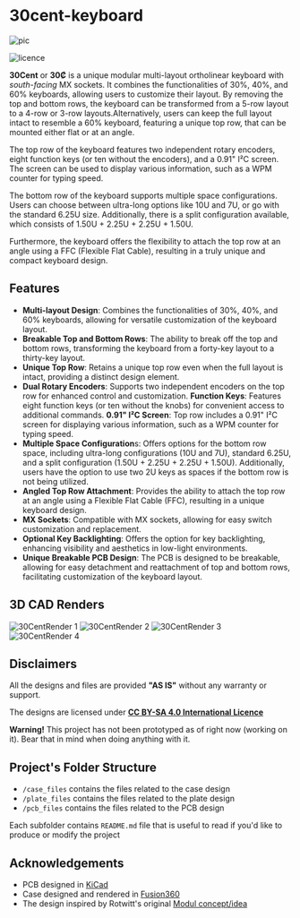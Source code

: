 # 30cent-keyboard

![pic](https://i.imgur.com/jdOerrL.jpg)

![licence](https://i.creativecommons.org/l/by-sa/4.0/88x31.png)

**30Cent** or **30₡** is a unique modular multi-layout ortholinear keyboard with *south-facing* MX sockets. It combines the functionalities of 30%, 40%, and 60% keyboards, allowing users to customize their layout. By removing the top and bottom rows, the keyboard can be transformed from a 5-row layout to a 4-row or 3-row layouts.Alternatively, users can keep the full layout intact to resemble a 60% keyboard, featuring a unique top row, that can be mounted either flat or at an angle.

The top row of the keyboard features two independent rotary encoders, eight function keys (or ten without the encoders), and a 0.91" I²C screen. The screen can be used to display various information, such as a WPM counter for typing speed.

The bottom row of the keyboard supports multiple space configurations. Users can choose between ultra-long options like 10U and 7U, or go with the standard 6.25U size. Additionally, there is a split configuration available, which consists of 1.50U + 2.25U + 2.25U + 1.50U.

Furthermore, the keyboard offers the flexibility to attach the top row at an angle using a FFC (Flexible Flat Cable), resulting in a truly unique and compact keyboard design.

## Features
- **Multi-layout Design**: Combines the functionalities of 30%, 40%, and 60% keyboards, allowing for versatile customization of the keyboard layout.
- **Breakable Top and Bottom Rows**: The ability to break off the top and bottom rows, transforming the keyboard from a forty-key layout to a thirty-key layout.
- **Unique Top Row**: Retains a unique top row even when the full layout is intact, providing a distinct design element.
- **Dual Rotary Encoders**: Supports two independent encoders on the top row for enhanced control and customization.
**Function Keys**: Features eight function keys (or ten without the knobs) for convenient access to additional commands.
**0.91" I²C Screen**: Top row includes a 0.91" I²C screen for displaying various information, such as a WPM counter for typing speed.
- **Multiple Space Configuration**s: Offers options for the bottom row space, including ultra-long configurations (10U and 7U), standard 6.25U, and a split configuration (1.50U + 2.25U + 2.25U + 1.50U). Additionally, users have the option to use two 2U keys as spaces if the bottom row is not being utilized.
- **Angled Top Row Attachment**: Provides the ability to attach the top row at an angle using a Flexible Flat Cable (FFC), resulting in a unique keyboard design.
- **MX Sockets**: Compatible with MX sockets, allowing for easy switch customization and replacement.
- **Optional Key Backlighting**: Offers the option for key backlighting, enhancing visibility and aesthetics in low-light environments.
- **Unique Breakable PCB Design**: The PCB is designed to be breakable, allowing for easy detachment and reattachment of top and bottom rows, facilitating customization of the keyboard layout.

## 3D CAD Renders

![30CentRender 1](https://i.imgur.com/Q9kpr0Q.jpg)
![30CentRender 2](https://i.imgur.com/C8de2kV.jpg)
![30CentRender 3](https://i.imgur.com/HagUA8R.jpg)
![30CentRender 4](https://i.imgur.com/SOsfgSI.jpg)


## Disclaimers

All the designs and files are provided **"AS IS"** without any warranty or support.

The designs are licensed under [**CC BY-SA 4.0 International Licence**](https://creativecommons.org/licenses/by-sa/4.0/)

**Warning!** This project has not been prototyped as of right now (working on it). Bear that in mind when doing anything with it.

## Project's Folder Structure

- `/case_files` contains the files related to the case design
- `/plate_files` contains the files related to the plate design
- `/pcb_files` contains the files related to the PCB design

Each subfolder contains `README.md` file that is useful to read if you'd like to produce or modify the project

## Acknowledgements

- PCB designed in [KiCad](https://www.kicad.org)
- Case designed and rendered in [Fusion360](https://www.autodesk.com/products/fusion-360/overview)
- The design inspired by Rotwitt's original [Modul concept/idea](https://media.discordapp.net/attachments/999745796532604949/1011554374352379954/SE.png)